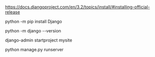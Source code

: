 https://docs.djangoproject.com/en/3.2/topics/install/#installing-official-release


python -m pip install Django

python -m django --version

django-admin startproject mysite

python manage.py runserver


